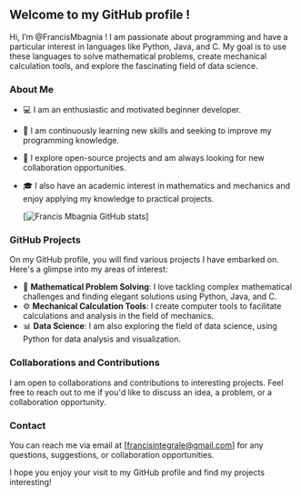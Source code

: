 ## Welcome to my GitHub profile !

Hi, I’m @FrancisMbagnia !
I am passionate about programming and have a particular interest in languages like Python, Java, and C. My goal is to use these languages to solve mathematical problems, create mechanical calculation tools, and explore the fascinating field of data science.

### About Me

- 💻 I am an enthusiastic and motivated beginner developer.
- 🌱 I am continuously learning new skills and seeking to improve my programming knowledge.
- 🔭 I explore open-source projects and am always looking for new collaboration opportunities.
- 🎓 I also have an academic interest in mathematics and mechanics and enjoy applying my knowledge to practical projects.

  [![Francis Mbagnia GitHub stats](https://github-readme-stats.vercel.app/api?username=FrancisMbagnia)]

### GitHub Projects

On my GitHub profile, you will find various projects I have embarked on. Here's a glimpse into my areas of interest:

- 🧮 **Mathematical Problem Solving**: I love tackling complex mathematical challenges and finding elegant solutions using Python, Java, and C.
- ⚙️ **Mechanical Calculation Tools**: I create computer tools to facilitate calculations and analysis in the field of mechanics.
- 📊 **Data Science**: I am also exploring the field of data science, using Python for data analysis and visualization.

### Collaborations and Contributions

I am open to collaborations and contributions to interesting projects. Feel free to reach out to me if you'd like to discuss an idea, a problem, or a collaboration opportunity.

### Contact

You can reach me via email at [francisintegrale@gmail.com] for any questions, suggestions, or collaboration opportunities.

I hope you enjoy your visit to my GitHub profile and find my projects interesting!

